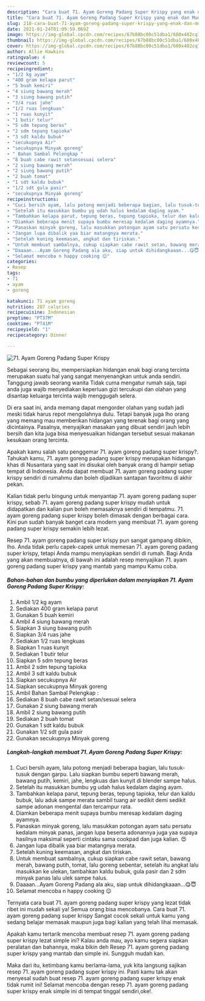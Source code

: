 ```yaml
---
description: "Cara buat 71. Ayam Goreng Padang Super Krispy yang enak dan Mudah Dibuat"
title: "Cara buat 71. Ayam Goreng Padang Super Krispy yang enak dan Mudah Dibuat"
slug: 218-cara-buat-71-ayam-goreng-padang-super-krispy-yang-enak-dan-mudah-dibuat
date: 2021-01-24T01:09:59.069Z
image: https://img-global.cpcdn.com/recipes/67b88bc00c51dba1/680x482cq70/71-ayam-goreng-padang-super-krispy-foto-resep-utama.jpg
thumbnail: https://img-global.cpcdn.com/recipes/67b88bc00c51dba1/680x482cq70/71-ayam-goreng-padang-super-krispy-foto-resep-utama.jpg
cover: https://img-global.cpcdn.com/recipes/67b88bc00c51dba1/680x482cq70/71-ayam-goreng-padang-super-krispy-foto-resep-utama.jpg
author: Allie Hawkins
ratingvalue: 4
reviewcount: 5
recipeingredient:
- "1/2 kg ayam"
- "400 gram kelapa parut"
- "5 buah kemiri"
- "4 siung bawang merah"
- "3 siung bawang putih"
- "3/4 ruas jahe"
- "1/2 ruas lengkuas"
- "1 ruas kunyit"
- "1 butir telur"
- "5 sdm tepung beras"
- "2 sdm tepung tapioka"
- "3 sdt kaldu bubuk"
- "secukupnya Air"
- "secukupnya Minyak goreng"
- " Bahan Sambal Pelengkap "
- "8 buah cabe rawit setansesuai selera"
- "2 siung bawang merah"
- "2 siung bawang putih"
- "2 buah tomat"
- "1 sdt kaldu bubuk"
- "1/2 sdt gula pasir"
- "secukupnya Minyak goreng"
recipeinstructions:
- "Cuci bersih ayam, lalu potong menjadi beberapa bagian, lalu tusuk-tusuk dengan garpu. Lalu siapkan bumbu seperti bawang merah, bawang putih, kemiri, jahe, lengkuas dan kunyit di blender sampe halus."
- "Setelah itu masukkan bumbu yg udah halus kedalam daging ayam."
- "Tambahkan kelapa parut, tepung beras, tepung tapioka, telur dan kaldu bubuk, lalu aduk sampe merata sambil tuang air sedikit demi sedikit sampe adonan mengental dan tercampur rata."
- "Diamkan beberapa menit supaya bumbu meresap kedalam daging ayamnya."
- "Panaskan minyak goreng, lalu masukkan potongan ayam satu persatu kedalam minyak panas, jangan lupa beserta adonannya juga yaa supaya hasilnya maksimal seperti cintaku sama cookpad dan juga kalian. 😍"
- "Jangan lupa dibalik yaa biar matangnya merata."
- "Setelah kuning keemasan, angkat dan tiriskan."
- "Untuk membuat sambalnya, cukup siapkan cabe rawit setan, bawang merah, bawang putih, tomat, lalu goreng sebentar, setelah itu angkat lalu masukkan ke ulekan, tambahkan kaldu bubuk, gula pasir dan 2 sdm minyak panas lalu ulek sampe halus."
- "Daaaan...Ayam Goreng Padang ala aku, siap untuk dihidangkaaan...😋😇"
- "Selamat mencoba n happy cooking 😉"
categories:
- Resep
tags:
- 71
- ayam
- goreng

katakunci: 71 ayam goreng 
nutrition: 207 calories
recipecuisine: Indonesian
preptime: "PT37M"
cooktime: "PT41M"
recipeyield: "1"
recipecategory: Dinner

---
```



![71. Ayam Goreng Padang Super Krispy](https://img-global.cpcdn.com/recipes/67b88bc00c51dba1/680x482cq70/71-ayam-goreng-padang-super-krispy-foto-resep-utama.jpg)

Sebagai seorang ibu, mempersiapkan hidangan enak bagi orang tercinta merupakan suatu hal yang sangat menyenangkan untuk anda sendiri. Tanggung jawab seorang  wanita Tidak cuma mengatur rumah saja, tapi anda juga wajib menyediakan keperluan gizi tercukupi dan olahan yang disantap keluarga tercinta wajib menggugah selera.

Di era  saat ini, anda memang dapat mengorder olahan yang sudah jadi meski tidak harus repot mengolahnya dulu. Tetapi banyak juga lho orang yang memang mau memberikan hidangan yang terenak bagi orang yang dicintainya. Pasalnya, menyajikan masakan yang dibuat sendiri jauh lebih bersih dan kita juga bisa menyesuaikan hidangan tersebut sesuai makanan kesukaan orang tercinta. 



Apakah kamu salah satu penggemar 71. ayam goreng padang super krispy?. Tahukah kamu, 71. ayam goreng padang super krispy merupakan hidangan khas di Nusantara yang saat ini disukai oleh banyak orang di hampir setiap tempat di Indonesia. Anda dapat membuat 71. ayam goreng padang super krispy sendiri di rumahmu dan boleh dijadikan santapan favoritmu di akhir pekan.

Kalian tidak perlu bingung untuk menyantap 71. ayam goreng padang super krispy, sebab 71. ayam goreng padang super krispy mudah untuk didapatkan dan kalian pun boleh memasaknya sendiri di tempatmu. 71. ayam goreng padang super krispy boleh dimasak dengan berbagai cara. Kini pun sudah banyak banget cara modern yang membuat 71. ayam goreng padang super krispy semakin lebih lezat.

Resep 71. ayam goreng padang super krispy pun sangat gampang dibikin, lho. Anda tidak perlu capek-capek untuk memesan 71. ayam goreng padang super krispy, tetapi Anda mampu menyiapkan sendiri di rumah. Bagi Anda yang akan membuatnya, di bawah ini adalah resep menyajikan 71. ayam goreng padang super krispy yang mantab yang mampu Kamu coba.

<!--inarticleads1-->

##### Bahan-bahan dan bumbu yang diperlukan dalam menyiapkan 71. Ayam Goreng Padang Super Krispy:

1. Ambil 1/2 kg ayam
1. Sediakan 400 gram kelapa parut
1. Gunakan 5 buah kemiri
1. Ambil 4 siung bawang merah
1. Siapkan 3 siung bawang putih
1. Siapkan 3/4 ruas jahe
1. Sediakan 1/2 ruas lengkuas
1. Siapkan 1 ruas kunyit
1. Sediakan 1 butir telur
1. Siapkan 5 sdm tepung beras
1. Ambil 2 sdm tepung tapioka
1. Ambil 3 sdt kaldu bubuk
1. Siapkan secukupnya Air
1. Siapkan secukupnya Minyak goreng
1. Ambil  Bahan Sambal Pelengkap :
1. Sediakan 8 buah cabe rawit setan/sesuai selera
1. Gunakan 2 siung bawang merah
1. Ambil 2 siung bawang putih
1. Sediakan 2 buah tomat
1. Gunakan 1 sdt kaldu bubuk
1. Gunakan 1/2 sdt gula pasir
1. Gunakan secukupnya Minyak goreng




<!--inarticleads2-->

##### Langkah-langkah membuat 71. Ayam Goreng Padang Super Krispy:

1. Cuci bersih ayam, lalu potong menjadi beberapa bagian, lalu tusuk-tusuk dengan garpu. Lalu siapkan bumbu seperti bawang merah, bawang putih, kemiri, jahe, lengkuas dan kunyit di blender sampe halus.
1. Setelah itu masukkan bumbu yg udah halus kedalam daging ayam.
1. Tambahkan kelapa parut, tepung beras, tepung tapioka, telur dan kaldu bubuk, lalu aduk sampe merata sambil tuang air sedikit demi sedikit sampe adonan mengental dan tercampur rata.
1. Diamkan beberapa menit supaya bumbu meresap kedalam daging ayamnya.
1. Panaskan minyak goreng, lalu masukkan potongan ayam satu persatu kedalam minyak panas, jangan lupa beserta adonannya juga yaa supaya hasilnya maksimal seperti cintaku sama cookpad dan juga kalian. 😍
1. Jangan lupa dibalik yaa biar matangnya merata.
1. Setelah kuning keemasan, angkat dan tiriskan.
1. Untuk membuat sambalnya, cukup siapkan cabe rawit setan, bawang merah, bawang putih, tomat, lalu goreng sebentar, setelah itu angkat lalu masukkan ke ulekan, tambahkan kaldu bubuk, gula pasir dan 2 sdm minyak panas lalu ulek sampe halus.
1. Daaaan...Ayam Goreng Padang ala aku, siap untuk dihidangkaaan...😋😇
1. Selamat mencoba n happy cooking 😉




Ternyata cara buat 71. ayam goreng padang super krispy yang lezat tidak ribet ini mudah sekali ya! Semua orang bisa mencobanya. Cara buat 71. ayam goreng padang super krispy Sangat cocok sekali untuk kamu yang sedang belajar memasak maupun juga bagi kalian yang telah lihai memasak.

Apakah kamu tertarik mencoba membuat resep 71. ayam goreng padang super krispy lezat simple ini? Kalau anda mau, ayo kamu segera siapkan peralatan dan bahannya, maka bikin deh Resep 71. ayam goreng padang super krispy yang mantab dan simple ini. Sungguh mudah kan. 

Maka dari itu, ketimbang kamu berlama-lama, yuk kita langsung sajikan resep 71. ayam goreng padang super krispy ini. Pasti kamu tak akan menyesal sudah buat resep 71. ayam goreng padang super krispy enak tidak rumit ini! Selamat mencoba dengan resep 71. ayam goreng padang super krispy enak simple ini di tempat tinggal sendiri,oke!.

